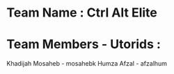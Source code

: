 # Team Name :  Ctrl Alt Elite

# Team Members - Utorids :

Khadijah Mosaheb - mosahebk
Humza Afzal - afzalhum
